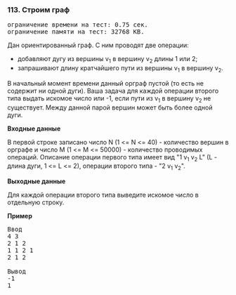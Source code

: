 ﻿### 113. Строим граф

<pre>ограничение времени на тест: 0.75 сек.
ограничение памяти на тест: 32768 KB.</pre>

Дан ориентированный граф. С ним проводят две операции: 

- добавляют дугу из вершины v<sub>1</sub> в вершину v<sub>2</sub> длины 1 или 2; 
- запрашивают длину кратчайшего пути из вершины v<sub>1</sub> в вершину v<sub>2</sub>. 

В начальный момент времени данный орграф пустой (то есть не содержит ни одной дуги). Ваша задача для каждой операции второго типа выдать искомое число или -1, если пути из v<sub>1</sub> в вершину v<sub>2</sub> не существует. 
Между данной парой вершин может быть более одной дуги.

**Входные данные**

В первой строке записано число N (1 <= N <= 40) - количество вершин в орграфе и число M (1 <= M <= 50000) - количество проводимых операций. Описание операции первого типа имеет вид "1 v<sub>1</sub> v<sub>2</sub> L" (L - длина дуги, 1 <= L <= 2), операции второго типа - "2 v<sub>1</sub> v<sub>2</sub>".

**Выходные данные**

Для каждой операции второго типа выведите искомое число в отдельную строку.

**Пример**

<pre>Ввод
4 3 
2 1 2 
1 1 2 1 
2 1 2

Вывод
-1 
1</pre>
